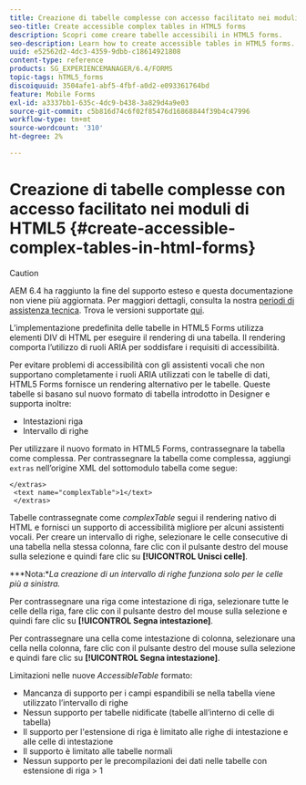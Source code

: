 ```yaml
---
title: Creazione di tabelle complesse con accesso facilitato nei moduli di HTML5
seo-title: Create accessible complex tables in HTML5 forms
description: Scopri come creare tabelle accessibili in HTML5 forms.
seo-description: Learn how to create accessible tables in HTML5 forms.
uuid: e52562d2-4dc3-4359-9dbb-c18614921808
content-type: reference
products: SG_EXPERIENCEMANAGER/6.4/FORMS
topic-tags: hTML5_forms
discoiquuid: 3504afe1-abf5-4fbf-a0d2-e093361764bd
feature: Mobile Forms
exl-id: a3337bb1-635c-4dc9-b438-3a829d4a9e03
source-git-commit: c5b816d74c6f02f85476d16868844f39b4c47996
workflow-type: tm+mt
source-wordcount: '310'
ht-degree: 2%

---
```


# Creazione di tabelle complesse con accesso facilitato nei moduli di HTML5 {#create-accessible-complex-tables-in-html-forms}

>[!CAUTION]
>
>AEM 6.4 ha raggiunto la fine del supporto esteso e questa documentazione non viene più aggiornata. Per maggiori dettagli, consulta la nostra [periodi di assistenza tecnica](https://helpx.adobe.com/it/support/programs/eol-matrix.html). Trova le versioni supportate [qui](https://experienceleague.adobe.com/docs/).

L’implementazione predefinita delle tabelle in HTML5 Forms utilizza elementi DIV di HTML per eseguire il rendering di una tabella. Il rendering comporta l’utilizzo di ruoli ARIA per soddisfare i requisiti di accessibilità.

Per evitare problemi di accessibilità con gli assistenti vocali che non supportano completamente i ruoli ARIA utilizzati con le tabelle di dati, HTML5 Forms fornisce un rendering alternativo per le tabelle. Queste tabelle si basano sul nuovo formato di tabella introdotto in Designer e supporta inoltre:

* Intestazioni riga
* Intervallo di righe

Per utilizzare il nuovo formato in HTML5 Forms, contrassegnare la tabella come complessa. Per contrassegnare la tabella come complessa, aggiungi `extras` nell’origine XML del sottomodulo tabella come segue:

```
</extras>
 <text name="complexTable">1</text>
 </extras>
```

Tabelle contrassegnate come *complexTable* segui il rendering nativo di HTML e fornisci un supporto di accessibilità migliore per alcuni assistenti vocali.  Per creare un intervallo di righe, selezionare le celle consecutive di una tabella nella stessa colonna, fare clic con il pulsante destro del mouse sulla selezione e quindi fare clic su **[!UICONTROL Unisci celle]**.

***Nota:**La creazione di un intervallo di righe funziona solo per le celle più a sinistra.*

Per contrassegnare una riga come intestazione di riga, selezionare tutte le celle della riga, fare clic con il pulsante destro del mouse sulla selezione e quindi fare clic su **[!UICONTROL Segna intestazione]**.

Per contrassegnare una cella come intestazione di colonna, selezionare una cella nella colonna, fare clic con il pulsante destro del mouse sulla selezione e quindi fare clic su **[!UICONTROL Segna intestazione]**.

Limitazioni nelle nuove *AccessibleTable* formato:

* Mancanza di supporto per i campi espandibili se nella tabella viene utilizzato l’intervallo di righe
* Nessun supporto per tabelle nidificate (tabelle all’interno di celle di tabella)
* Il supporto per l&#39;estensione di riga è limitato alle righe di intestazione e alle celle di intestazione
* Il supporto è limitato alle tabelle normali
* Nessun supporto per le precompilazioni dei dati nelle tabelle con estensione di riga > 1
